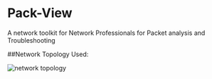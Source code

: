 # Pack-View
A network toolkit for Network Professionals for Packet analysis and Troubleshooting

##Network Topology Used:

![network topology](https://cloud.githubusercontent.com/assets/16948906/17378009/22fc60c8-5971-11e6-9bfa-a03aa4948b1b.png)

